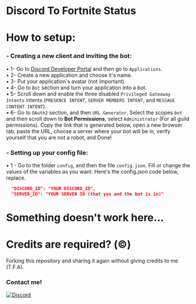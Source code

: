 # Discord To Fortnite Status

# How to setup:

### - Creating a new client and inviting the bot:
• 1- Go to [Discord Developer Portal](https://discord.com/developers) and then go to `Applications`. <br>
• 2- Create a new application and choose it's name. <br>
• 3- Put your application's avatar (not important).<br>
• 4- Go to `Bot` section and turn your application into a bot. <br>
• 5- Scroll down and enable the three disabled `Privileged Gateaway Intents` intents (`PRESENCE INTENT`, `SERVER MEMBERS INTENT`, and `MESSAGE CONTENT INTENT`).<br>
• 6- Go to `OAuth2` section, and then `URL Generator`. Select the scopes `bot` and then scroll down to **Bot Permissions**, select `Administrator` (For all guild permissions). Copy the link that is generated below, open a new browser tab, paste the URL, choose a server where your bot will be in, verify yourself that you are not a robot, and Done!

### - Setting up your config file:
• 1 - Go to the folder `config`, and then the file `config.json`. Fill or change the values of the variables as you want. Here's the config.json code below, replace.
```json
  "DISCORD_ID": "YOUR DISCORD_ID",
  "SERVER_ID": "YOUR SERVER ID (that you and the bot is in)"
```
# Something doesn't work here...

# Credits are required? (©)
Forking this repository and sharing it again without giving credits to me (T.F.A).

### Contact me!
<a href='https://discord.gg/dub' target="_blank">
    <img alt='Discord' src='https://img.shields.io/badge/Discord-100000?style=social&logo=Discord&logoColor=5865F2&labelColor=000000&color=EAE9E9'/>
</a>
